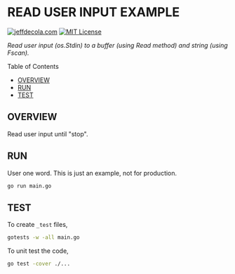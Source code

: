 # READ USER INPUT EXAMPLE

[![jeffdecola.com](https://img.shields.io/badge/website-jeffdecola.com-blue)](https://jeffdecola.com)
[![MIT License](https://img.shields.io/:license-mit-blue.svg)](https://jeffdecola.mit-license.org)

_Read user input (os.Stdin) to a buffer (using Read method)
and string (using Fscan)._

Table of Contents

* [OVERVIEW](https://github.com/JeffDeCola/my-go-examples/tree/master/input-output/io-reader/read-user-input#overview)
* [RUN](https://github.com/JeffDeCola/my-go-examples/tree/master/input-output/io-reader/read-user-input#run)
* [TEST](https://github.com/JeffDeCola/my-go-examples/tree/master/input-output/io-reader/read-user-input#test)

## OVERVIEW

Read user input until "stop".

## RUN

User one word. This is just an example, not for production.

```bash
go run main.go
```

## TEST

To create `_test` files,

```bash
gotests -w -all main.go
```

To unit test the code,

```bash
go test -cover ./...
```
